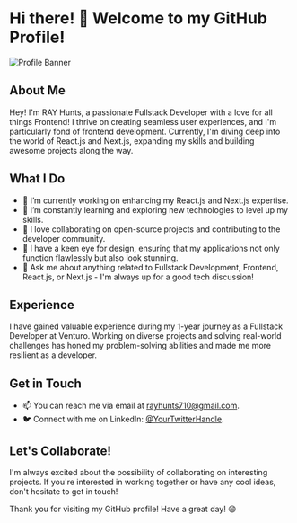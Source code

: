 # Hi there! 👋 Welcome to my GitHub Profile!

![Profile Banner]([https://avatars.githubusercontent.com/u/89432606?v=4])

## About Me
Hey! I'm RAY Hunts, a passionate Fullstack Developer with a love for all things Frontend! I thrive on creating seamless user experiences, and I'm particularly fond of frontend development. Currently, I'm diving deep into the world of React.js and Next.js, expanding my skills and building awesome projects along the way.

## What I Do
- 🔭 I’m currently working on enhancing my React.js and Next.js expertise.
- 🌱 I’m constantly learning and exploring new technologies to level up my skills.
- 👯 I love collaborating on open-source projects and contributing to the developer community.
- 🎨 I have a keen eye for design, ensuring that my applications not only function flawlessly but also look stunning.
- 💬 Ask me about anything related to Fullstack Development, Frontend, React.js, or Next.js - I'm always up for a good tech discussion!

## Experience
I have gained valuable experience during my 1-year journey as a Fullstack Developer at Venturo. Working on diverse projects and solving real-world challenges has honed my problem-solving abilities and made me more resilient as a developer.

## Get in Touch
- 📫 You can reach me via email at [rayhunts710@gmail.com](mailto:rayhunts710@gmail).
- 🐦 Connect with me on LinkedIn: [@YourTwitterHandle]([https://twitter.com/YourTwitterHandle](https://www.linkedin.com/in/rayhunts/)).

## Let's Collaborate!
I'm always excited about the possibility of collaborating on interesting projects. If you're interested in working together or have any cool ideas, don't hesitate to get in touch!

Thank you for visiting my GitHub profile! Have a great day! 😄
